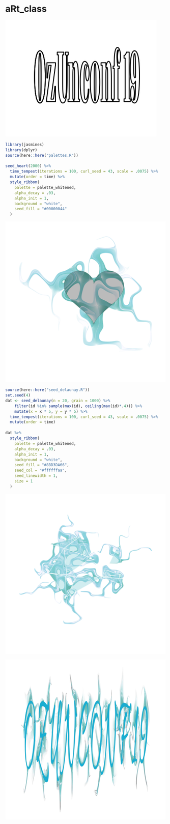 
<!-- README.md is generated from README.Rmd. Please edit that file -->

# aRt\_class

![](unconf.png)

``` r
library(jasmines)
library(dplyr)
source(here::here("palettes.R"))

seed_heart(2000) %>%
  time_tempest(iterations = 100, curl_seed = 43, scale = .0075) %>%
  mutate(order = time) %>%
  style_ribbon(
    palette = palette_whitened,
    alpha_decay = .03, 
    alpha_init = 1, 
    background = "white",
    seed_fill = "#00000044"
  ) 
```

![](README_files/figure-gfm/heart1-1.png)<!-- -->

``` r
source(here::here("seed_delaunay.R"))
set.seed(4)
dat <- seed_delaunay(n = 20, grain = 1000) %>%
    filter(id %in% sample(max(id), ceiling(max(id)*.4))) %>%
    mutate(x = x * 5, y = y * 5) %>%
  time_tempest(iterations = 100, curl_seed = 43, scale = .0075) %>%
  mutate(order = time) 

dat %>%
  style_ribbon(
    palette = palette_whitened,
    alpha_decay = .03, 
    alpha_init = 1, 
    background = "white",
    seed_fill = "#8BD3DA66", 
    seed_col = "#ffffffaa",
    seed_linewidth = 1,
    size = 1
  )
```

![](README_files/figure-gfm/delaunay-1.png)<!-- -->

![](words_4.png)
